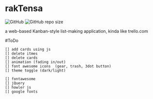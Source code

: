# rakTensa  
![GitHub](https://img.shields.io/github/license/aymkh/rakTensa?style=for-the-badge)
![GitHub repo size](https://img.shields.io/github/repo-size/aymkh/rakTensa?style=for-the-badge)  

a web-based Kanban-style list-making application, kinda like trello.com

#ToDo  

    [] add cards using js  
    [] delete itmes  
    [] delete cards  
    [] animation (fading in/out)  
    [] font awesome icons  (gear, trash, 3dot button)    
    [] theme toggle (dark/light)  

    [] fontawesome   
    [] jQuery  
    [] howler js  
    [] google fonts  




